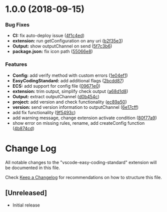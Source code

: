 # 1.0.0 (2018-09-15)


### Bug Fixes

* **CI:** fix auto-deploy issue ([4f1c4ed](https://github.com/azdanov/vscode-easy-coding-standard/commit/4f1c4ed))
* **extension:** run getConfiguration on any uri ([b2f35e3](https://github.com/azdanov/vscode-easy-coding-standard/commit/b2f35e3))
* **Output:** show outputChannel on send ([5f7c3b6](https://github.com/azdanov/vscode-easy-coding-standard/commit/5f7c3b6))
* **package.json:** fix icon path ([55066e8](https://github.com/azdanov/vscode-easy-coding-standard/commit/55066e8))


### Features

* **Config:** add verify method with custom errors ([1e04ef1](https://github.com/azdanov/vscode-easy-coding-standard/commit/1e04ef1))
* **EasyCodingStandard:** add additional flags ([2bcdd87](https://github.com/azdanov/vscode-easy-coding-standard/commit/2bcdd87))
* **ECS:** add support for config file ([09671e0](https://github.com/azdanov/vscode-easy-coding-standard/commit/09671e0))
* **extension:** trim output, simplify check output ([a68d1d8](https://github.com/azdanov/vscode-easy-coding-standard/commit/a68d1d8))
* **Output:** extract outputChannel ([d0b454c](https://github.com/azdanov/vscode-easy-coding-standard/commit/d0b454c))
* **project:** add version and check functionality ([ec89a50](https://github.com/azdanov/vscode-easy-coding-standard/commit/ec89a50))
* **version:** send version information to outputChannel ([6e17cff](https://github.com/azdanov/vscode-easy-coding-standard/commit/6e17cff))
* add fix functionality ([9f5493c](https://github.com/azdanov/vscode-easy-coding-standard/commit/9f5493c))
* add warning message, change extension activate condition ([80f77a9](https://github.com/azdanov/vscode-easy-coding-standard/commit/80f77a9))
* show error on missing rules, rename, add createConfig function ([4b874cd](https://github.com/azdanov/vscode-easy-coding-standard/commit/4b874cd))

# Change Log

All notable changes to the "vscode-easy-coding-standard" extension will be documented in this file.

Check [Keep a Changelog](http://keepachangelog.com/) for recommendations on how to structure this file.

## [Unreleased]

- Initial release
